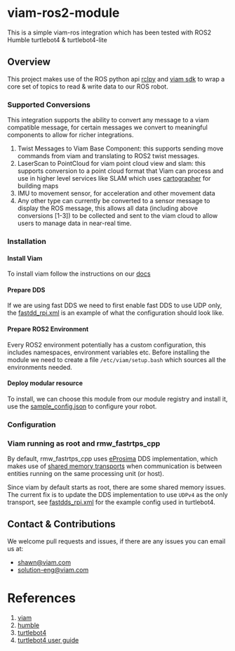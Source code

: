 # viam-ros2-module

This is a simple viam-ros integration which has been tested with ROS2 Humble turtlebot4 & turtlebot4-lite

## Overview

This project makes use of the ROS python api [rclpy](https://docs.ros2.org/foxy/api/rclpy/index.html) and [viam sdk](https://python.viam.dev/)
to wrap a core set of topics to read & write data to our ROS robot.

### Supported Conversions
This integration supports the ability to convert any message to a viam compatible message, for certain messages we 
convert to meaningful components to allow for richer integrations.

1. Twist Messages to Viam Base Component: this supports sending move commands from viam and translating to ROS2 twist 
messages.
2. LaserScan to PointCloud for viam point cloud view and slam: this supports conversion to a point cloud format that Viam
can process and use in higher level services like SLAM which uses [cartographer](https://docs.viam.com/services/slam/cartographer/)
for building maps
3. IMU to movement sensor, for acceleration and other movement data
4. Any other type can currently be converted to a sensor message to display the ROS message, this allows all data (including
above conversions [1-3]) to be collected and sent to the viam cloud to allow users to manage data in near-real time.

### Installation

#### Install Viam
To install viam follow the instructions on our [docs](https://docs.viam.com/installation/)

#### Prepare DDS
If we are using fast DDS we need to first enable fast DDS to use UDP only, the [fastdd_rpi.xml](./sample_configs/fastdds_rpi.xml) 
is an example of what the configuration should look like.

#### Prepare ROS2 Environment
Every ROS2 environment potentially has a custom configuration, this includes namespaces, environment variables etc.
Before installing the module we need to create a file `/etc/viam/setup.bash` which sources all the environments needed.

#### Deploy modular resource
To install, we can choose this module from our module registry and install it, use the [sample_config.json](./sample_configs/sample_config.json) 
to configure your robot.

### Configuration


### Viam running as root and rmw_fastrtps_cpp
By default, rmw_fastrtps_cpp uses [eProsima](https://www.eprosima.com/index.php) DDS implementation, 
which makes use of [shared memory transports](https://fast-dds.docs.eprosima.com/en/latest/fastdds/transport/shared_memory/shared_memory.html)
when communication is between entities running on the same processing unit (or host).

Since viam by default starts as root, there are some shared memory issues. The current fix is to update
the DDS implementation to use `UDPv4` as the only transport, see [fastdds_rpi.xml](./sample_configs/fastdds_rpi.xml) for 
the example config used in turtlebot4.

## Contact & Contributions
We welcome pull requests and issues, if there are any issues you can email us at:

* [shawn@viam.com](mailto:shawn@viam.com)
* [solution-eng@viam.com](mailto:solution-eng@viam.com)

# References
1. [viam](https://docs.viam.com)
2. [humble](https://docs.ros.org/en/humble/index.html)
3. [turtlebot4](https://clearpathrobotics.com/turtlebot-4/)
4. [turtlebot4 user guide](https://turtlebot.github.io/turtlebot4-user-manual/)

